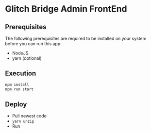 # Glitch Bridge Admin FrontEnd

## Prerequisites

The following prerequisites are required to be installed on your system before you can run this app:

- NodeJS.
- yarn (optional)

## Execution

```sh
npm install
npm run start
```

## Deploy
- Pull newest code 
- ```yarn unzip```
- Run 
